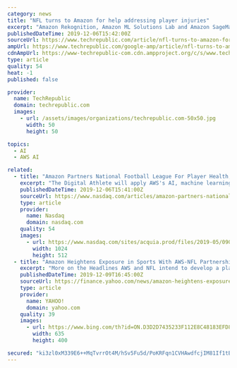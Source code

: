 ```yaml
---
category: news
title: "NFL turns to Amazon for help addressing player injuries"
excerpt: "Amazon Rekognition, Amazon ML Solutions Lab and Amazon SageMaker will be used by the NFL's data scientists, developers and doctors to develop a platform called \"Digital Athlete.\" With \"Digital Athlete,\" the league can create a simulated model of an NFL ..."
publishedDateTime: 2019-12-06T15:42:00Z
sourceUrl: https://www.techrepublic.com/article/nfl-turns-to-amazon-for-help-addressing-player-injuries/
ampUrl: https://www.techrepublic.com/google-amp/article/nfl-turns-to-amazon-for-help-addressing-player-injuries/
cdnAmpUrl: https://www-techrepublic-com.cdn.ampproject.org/c/s/www.techrepublic.com/google-amp/article/nfl-turns-to-amazon-for-help-addressing-player-injuries/
type: article
quality: 54
heat: -1
published: false

provider:
  name: TechRepublic
  domain: techrepublic.com
  images:
    - url: /assets/images/organizations/techrepublic.com-50x50.jpg
      width: 50
      height: 50

topics:
  - AI
  - AWS AI

related:
  - title: "Amazon Partners National Football League For Player Health, Safety"
    excerpt: "The Digital Athlete will apply AWS's AI, machine learning and computer vision technologies, including Amazon Rekognition, to the NFL's data sets from various sources such as historical and current video feeds, player position, the choice of equipment and ..."
    publishedDateTime: 2019-12-06T15:41:00Z
    sourceUrl: https://www.nasdaq.com/articles/amazon-partners-national-football-league-for-player-health-safety-2019-12-06
    type: article
    provider:
      name: Nasdaq
      domain: nasdaq.com
    quality: 54
    images:
      - url: https://www.nasdaq.com/sites/acquia.prod/files/2019-05/0902-Q19%20Total%20Markets%20photos%20and%20gif_CC8.jpg
        width: 1024
        height: 512
  - title: "Amazon Heightens Exposure in Sports With AWS-NFL Partnership"
    excerpt: "More on the Headlines AWS and NFL intend to develop a platform — Digital Athlete — by leveraging the former’s Artificial Intelligence (AI), ML and computer vision technologies such as Amazon Rekognition. These technologies will be applied to NFL’s data sets to improve player safety and treatment,as well as ultimately predict and prevent ..."
    publishedDateTime: 2019-12-09T16:45:00Z
    sourceUrl: https://finance.yahoo.com/news/amazon-heightens-exposure-sports-aws-145602312.html
    type: article
    provider:
      name: YAHOO!
      domain: yahoo.com
    quality: 39
    images:
      - url: https://www.bing.com/th?id=ON.D3D2D7435233F112E8C48183EFD83C3B
        width: 635
        height: 400

secured: "ki3zl0xM339E6++MqTvrrOt4M/hSv5Fu5d/PoKRFqn1CVHAwdfcjIM81If1tBZIQ63Vb46gOOhrp0OWmHiE51QNMyuJDU/OMHGXzcjy7LvfAsEQeTBjTe048UjlTwybWHMcu44BMnoxuSeQM1iHzgz+0XazBvrWoEcDCp1sKF9tCfD4vho8YfQ0QOm+XZTvc7TEZlSmmo4b5WbhPVsfmKVG7WKapOfeu/ybyMGMFCrfy7LFRVCi2RfFOltZOtW8A2KaXDiJFrdTvQHwsckT92Q==;mm6k/9RziQwHqnk7nZx1CQ=="
---
```


